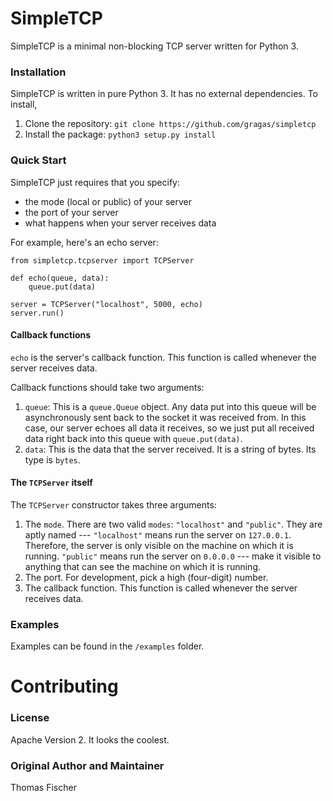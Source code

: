 # SimpleTCP
SimpleTCP is a minimal non-blocking TCP server written for Python 3.

### Installation

SimpleTCP is written in pure Python 3. It has no external dependencies. To install,

1. Clone the repository: `git clone https://github.com/gragas/simpletcp`
2. Install the package: `python3 setup.py install`

### Quick Start

SimpleTCP just requires that you specify:

* the mode (local or public) of your server
* the port of your server
* what happens when your server receives data

For example, here's an echo server:

```
from simpletcp.tcpserver import TCPServer

def echo(queue, data):
    queue.put(data)

server = TCPServer("localhost", 5000, echo)
server.run()
```

#### Callback functions

`echo` is the server's callback function. This function is called whenever the server receives data.

Callback functions should take two arguments:

1. `queue`: This is a `queue.Queue` object. Any data put into this queue will be asynchronously sent back to the socket it was received from. In this case, our server echoes all data it receives, so we just put all received data right back into this queue with `queue.put(data)`.
2. `data`: This is the data that the server received. It is a string of bytes. Its type is `bytes`.

#### The `TCPServer` itself

The `TCPServer` constructor takes three arguments:

1. The `mode`. There are two valid `modes`: `"localhost"` and `"public"`. They are aptly named --- `"localhost"` means run the server on `127.0.0.1`. Therefore, the server is only visible on the machine on which it is running. `"public"` means run the server on `0.0.0.0` --- make it visible to anything that can see the machine on which it is running.
2. The port. For development, pick a high (four-digit) number.
3. The callback function. This function is called whenever the server receives data.

### Examples

Examples can be found in the `/examples` folder.

# Contributing

### License

Apache Version 2. It looks the coolest.

### Original Author and Maintainer

Thomas Fischer
